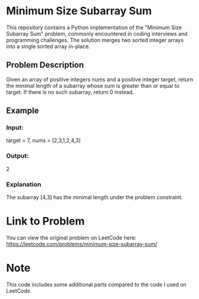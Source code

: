 # Minimum Size Subarray Sum

This repository contains a Python implementation of the "Minimum Size Subarray Sum" problem, commonly encountered in coding interviews and programming challenges. The solution merges two sorted integer arrays into a single sorted array in-place.

## Problem Description

Given an array of positive integers nums and a positive integer target, return the minimal length of a subarray whose sum is greater than or equal to target. If there is no such subarray, return 0 instead.


## Example
### Input:
target = 7, nums = [2,3,1,2,4,3]

### Output:
2
### Explanation
The subarray [4,3] has the minimal length under the problem constraint.


# Link to Problem
You can view the original problem on LeetCode here: https://leetcode.com/problems/minimum-size-subarray-sum/

# Note
This code includes some additional parts compared to the code I used on LeetCode.





